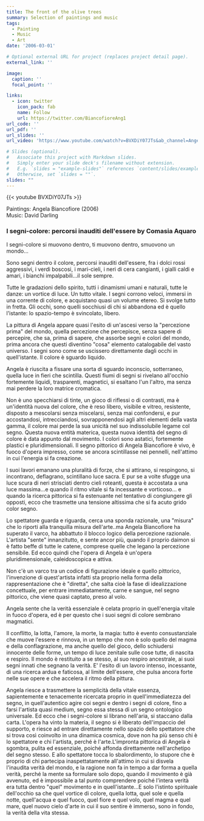 ```yaml
---
title: The front of the olive trees
summary: Selection of paintings and music
tags:
  - Painting
  - Music
  - Art
date: '2006-03-01'

# Optional external URL for project (replaces project detail page).
external_link: ''

image:
  caption: ''
  focal_point: ''

links:
  - icon: twitter
    icon_pack: fab
    name: Follow
    url: https://twitter.com/BiancofioreAng1
url_code: ''
url_pdf: ''
url_slides: ''
url_video: 'https://www.youtube.com/watch?v=BVXDiY07JTs&ab_channel=AngelaBiancofiore'

# Slides (optional).
#   Associate this project with Markdown slides.
#   Simply enter your slide deck's filename without extension.
#   E.g. `slides = "example-slides"` references `content/slides/example-slides.md`.
#   Otherwise, set `slides = ""`.
slides: ""
---
```


{{< youtube BVXDiY07JTs >}}

Paintings: Angela Biancofiore  (2006) <br>
Music: David Darling

### I segni-colore: percorsi inauditi dell'essere by Comasia Aquaro

I segni-colore si muovono dentro, ti muovono dentro, smuovono un mondo…

Sono segni dentro il colore, percorsi inauditi dell'essere, fra i dolci rossi aggressivi, i verdi boscosi, i mari-cieli, i neri di cera cangianti, i gialli caldi e amari, i bianchi impalpabili…il sole sempre.

Tutte le gradazioni dello spirito, tutti i dinamismi umani e naturali, tutte le danze: un vortice di luce. Un tutto vitale. I segni corrono veloci, immersi in una corrente di colore, e acquistano quasi un volume etereo. Si svolge tutto in fretta. Gli occhi, sono quelli socchiusi di chi si abbandona ed è quello l'istante: lo spazio-tempo è svincolato, libero.

La pittura di Angela appare quasi l'esito di un'ascesi verso la "percezione prima" del mondo, quella percezione che percepisce, senza sapere di percepire, che sa, prima di sapere, che assorbe segni e colori del mondo, prima ancora che questi diventino "cosa" elemento catalogabile del vasto universo. I segni sono come se uscissero direttamente dagli occhi in quell'istante. Il colore è sguardo liquido.

Angela è riuscita a fissare una sorta di sguardo inconscio, sotterraneo, quella luce in fieri che scintilla. Questi fiumi di segni si rivelano all'occhio fortemente liquidi, trasparenti, magnetici, si esaltano l'un l'altro, ma senza mai perdere la loro matrice cromatica.

Non è uno specchiarsi di tinte, un gioco di riflessi o di contrasti, ma è un'identità nuova del colore, che è reso libero, visibile e vitreo, resistente, disposto a mescolarsi senza miscelarsi, senza mai confondersi, e pur accostandosi, intrecciandosi, sovrapponendosi agli altri elementi della vasta gamma, il colore mai perde la sua unicità nel suo indissolubile legame col segno. Questa nuova entità materica, questa nuova identità del segno di colore è data appunto dal movimento. I colori sono astatici, fortemente plastici e pluridimensionali. Il segno pittorico di Angela Biancofiore è vivo, è fuoco d'opera impresso, come se ancora scintillasse nei pennelli, nell'attimo in cui l'energia si fa creazione.

I suoi lavori emanano una pluralità di forze, che si attirano, si respingono, si incontrano, deflagrano, scintillano luce sacra. E pur se a volte sfugge una luce scura di neri strisciati dentro cieli roteanti, questa è accostata a una luce massima…e quando il ritmo vitale si fa incessante e vorticoso… e quando la ricerca pittorica si fa estenuante nel tentativo di congiungere gli opposti, ecco che trasmette una tensione altissima che si fa acuto grido color segno.

Lo spettatore guarda e riguarda, cerca una sponda razionale, una "misura" che lo riporti alla tranquilla misura dell'arte..ma Angela Biancofiore ha superato il varco, ha abbattuto il blocco logico della percezione razionale. L'artista "sente" innanzitutto, e sente ancor più, quando il proprio daimon si è fatto beffe di tutte le catene, comprese quelle che legano la percezione sensibile. Ed ecco quindi che l'opera di Angela è un'opera pluridimensionale, caleidoscopica e attiva.

Non c'è un varco tra un codice di figurazione ideale e quello pittorico, l'invenzione di quest'artista infatti sta proprio nella forma della rappresentazione che è "diretta", che salta cioè la fase di idealizzazione concettuale, per entrare immediatamente, carne e sangue, nel segno pittorico, che viene quasi captato, preso al volo.

Angela sente che la verità essenziale è celata proprio in quell'energia vitale in fuoco d'opera, ed è per questo che i suoi segni di colore sembrano magmatici.

Il conflitto, la lotta, l'amore, la morte, la magia: tutto è evento consustanziale che muove l'essere e rinnova, in un tempo che non è solo quello del magma e della conflagrazione, ma anche quello del gioco, dello schiudersi innocente delle forme, un tempo di luce zenitale sulle cose tutte, di nascita e respiro. Il mondo è restituito a se stesso, al suo respiro ancestrale, ai suoi segni innati che segnano la verità. E' l'esito di un lavoro intenso, incessante, di una ricerca ardua e faticosa, al limite dell'essere, che pulsa ancora forte nelle sue opere e che accelera il ritmo della pittura.

Angela riesce a trasmettere la semplicità della vitale essenza, sapientemente e tenacemente ricercata proprio in quell'immediatezza del segno, in quell'autentico agire coi segni e dentro i segni di colore, fino a farsi l'artista quasi medium, segno essa stessa di un segno ontologico universale. Ed ecco che i segni-colore si librano nell'aria, si staccano dalla carta. L'opera ha vinto la materia, il segno si è liberato dell'impaccio del supporto, e riesce ad entrare direttamente nello spazio dello spettatore che si trova così coinvolto in una dinamica cosmica, dove non ha più senso chi è lo spettatore e chi l'artista, perché è l'arte.L'impronta pittorica di Angela è sgombra, pulita ed essenziale, poiché affonda direttamente nell'archetipo del segno stesso. E allo spettatore tocca lo sbalordimento, lo stupore che è proprio di chi partecipa inaspettatamente all'attimo in cui si disvela l'inaudita verità del mondo, e la ragione non fa in tempo a dar forma a quella verità, perché la mente sa formulare solo dopo, quando il movimento è già avvenuto, ed è impossibile a tal punto comprendere poiché l'intera verità era tutta dentro "quel" movimento e in quell'istante…E solo l'istinto spirituale dell'occhio sa che quel vortice di colore, quella lotta, quel sole e quella notte, quell'acqua e quel fuoco, quel fiore e quel volo, quel magma e quel mare, quel nuovo cielo d'arte in cui il suo sentire è immerso, sono in fondo, la verità della vita stessa.